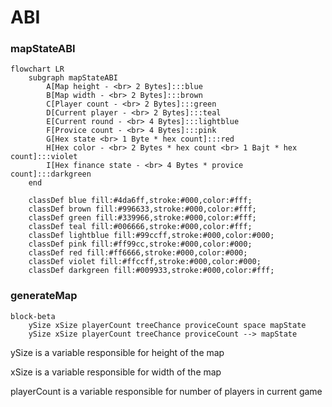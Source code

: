 # ABI
### mapStateABI

```mermaid
flowchart LR
    subgraph mapStateABI
        A[Map height - <br> 2 Bytes]:::blue
        B[Map width - <br> 2 Bytes]:::brown
        C[Player count - <br> 2 Bytes]:::green
        D[Current player - <br> 2 Bytes]:::teal
        E[Current round - <br> 4 Bytes]:::lightblue
        F[Provice count - <br> 4 Bytes]:::pink
        G[Hex state <br> 1 Byte * hex count]:::red
        H[Hex color - <br> 2 Bytes * hex count <br> 1 Bajt * hex count]:::violet
        I[Hex finance state - <br> 4 Bytes * provice count]:::darkgreen
    end

    classDef blue fill:#4da6ff,stroke:#000,color:#fff;
    classDef brown fill:#996633,stroke:#000,color:#fff;
    classDef green fill:#339966,stroke:#000,color:#fff;
    classDef teal fill:#006666,stroke:#000,color:#fff;
    classDef lightblue fill:#99ccff,stroke:#000,color:#000;
    classDef pink fill:#ff99cc,stroke:#000,color:#000;
    classDef red fill:#ff6666,stroke:#000,color:#000;
    classDef violet fill:#ffccff,stroke:#000,color:#000;
    classDef darkgreen fill:#009933,stroke:#000,color:#fff;
```


### generateMap



```mermaid
block-beta
    ySize xSize playerCount treeChance proviceCount space mapState
    ySize xSize playerCount treeChance proviceCount --> mapState
```

ySize is a variable responsible for height of the map

xSize is a variable responsible for width of the map 

playerCount is a variable responsible for number of players in current game


